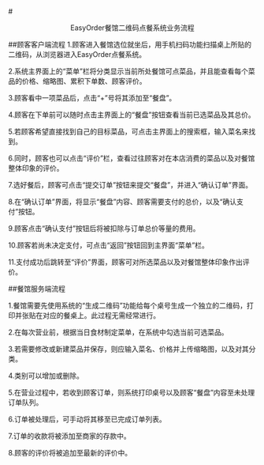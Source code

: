 ﻿#<center>EasyOrder餐馆二维码点餐系统业务流程</center>

##顾客客户端流程
1.顾客进入餐馆选位就坐后，用手机扫码功能扫描桌上所贴的二维码，从浏览器进入EasyOrder点餐系统。

2.系统主界面上的“菜单”栏将分类显示当前所处餐馆可点菜品，并且能查看每个菜品的价格、缩略图、累积下单数、顾客评价。

3.顾客看中一项菜品后，点击“+”号将其添加至“餐盘”。

4.顾客在下单前可以随时点击主界面上的“餐盘”按钮查看当前已选菜品及其总价。

5.若顾客希望直接找到自己的目标菜品，可点击主界面上的搜索框，输入菜名来找到。

6.同时，顾客也可以点击“评价”栏，查看过往顾客对在本店消费的菜品以及对餐馆整体印象的评价。

7.选好餐后，顾客可点击“提交订单”按钮来提交“餐盘”，并进入“确认订单”界面。

8.在“确认订单”界面，将显示“餐盘”内容、顾客需要支付的总价，以及“确认支付”按钮。

9.顾客点击“确认支付”按钮后将被扣除与订单总价等量的费用。

10.顾客若尚未决定支付，可点击“返回”按钮回到主界面“菜单”栏。

11.支付成功后跳转至“评价”界面，顾客可对所选菜品以及对餐馆整体印象作出评价。

##餐馆服务端流程

1.餐馆需要先使用系统的“生成二维码”功能给每个桌号生成一个独立的二维码，打印并张贴在对应的餐桌上。此过程无需经常进行。

2.在每次营业前，根据当日食材制定菜单，在系统中勾选当前可选菜品。

3.若需要修改或新建菜品并保存，则应输入菜名、价格并上传缩略图，以及对其分类。

4.类别可以增加或删除。

5.在营业过程中，若收到顾客订单，则系统打印桌号以及顾客“餐盘”内容至未处理订单队列。

6.订单被处理后，可手动将其移至已完成订单列表。

7.订单的收款将被添加至商家的存款中。

8.顾客的评价将被追加至最新的评价中。 
